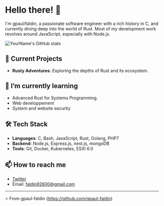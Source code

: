 # Hello there! 👋

I'm gpaul/faldin, a passionate software engineer with a rich history in C, and currently diving deep into the world of Rust. Most of my development work revolves around JavaScript, especially with Node.js.

![YourName's GitHub stats](https://github-readme-stats.vercel.app/api?username=gpaul-faldin&show_icons=true&theme=radical)

## 🔭 Current Projects

- **Rusty Adventures**: Exploring the depths of Rust and its ecosystem.

## 🌱 I’m currently learning

- Advanced Rust for Systems Programming.
- Web developpement
- System and website security

## 🛠️ Tech Stack

- **Languages**: C, Bash, JavaScript, Rust, Golang, PHP7
- **Backend**: Node.js, Express.js, nest.js, mongoDB
- **Tools**: Git, Docker, Kubernetes, ESXI 6.0

## 📫 How to reach me

- [Twitter](https://twitter.com/GpaulFaldin)
- Email: faldin92600@gmail.com

---

⭐️ From gpaul-faldin (https://github.com/gpaul-faldin)


